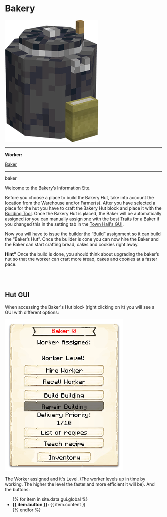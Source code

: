 # Bakery

<div class="infobox box text-center">
    <img src="../../assets/images/buildings/bakery.png" alt="Bakery" />
    <hr />
    <div class="row section-text text-left">
        <div class="col">
        <p><strong>Worker:</strong></p>
        </div>
        <div class="col">
        <p><a href="../workers/baker">Baker</a></p>
        </div>
    </div>
    <hr />
    <recipe>baker</recipe>
</div>

Welcome to the Bakery’s Information Site.

Before you choose a place to build the Bakery Hut, take into account the location from the Warehouse and/or Farmer(s). After you have selected a place for the hut you have to craft the Bakery Hut block and place it with the [Building Tool](../../source/tutorials/building_tool). Once the Bakery Hut is placed, the Baker will be automatically assigned (or you can manually assign one with the best [Traits](../../source/tutorials/worker_info) for a Baker if you changed this in the setting tab in the [Town Hall's GUI](../../source/buildings/townhall).

Now you will have to issue the builder the “Build” assignment so it can build the “Baker’s Hut”. Once the builder is done you can now hire the Baker and the Baker can start crafting bread, cakes and cookies right away.

**Hint"** Once the build is done, you should think about upgrading the baker’s hut so that the worker can craft more bread, cakes and cookies at a faster pace.

<br><br>

## Hut GUI

When accessing the Baker's Hut block (right clicking on it) you will see a GUI with different options:

<div class="row">
  <div class="col-sm-12 col-md">
    <img src="../../assets/images/gui/bakergui.png" class="img-fluid mx-auto" alt="Baker GUI">
  </div>
  <div class="col-sm-12 col-md">
    <p>The Worker assigned and it's Level. (The worker levels up in time by working. The higher the level the faster and more efficient it will be). And the buttons:</p>
    <ul>
      {% for item in site.data.gui.global %}
        <li><strong>{{ item.button }}:</strong> {{ item.content }}</li>
      {% endfor %}
    </ul>
  </div>
</div>
